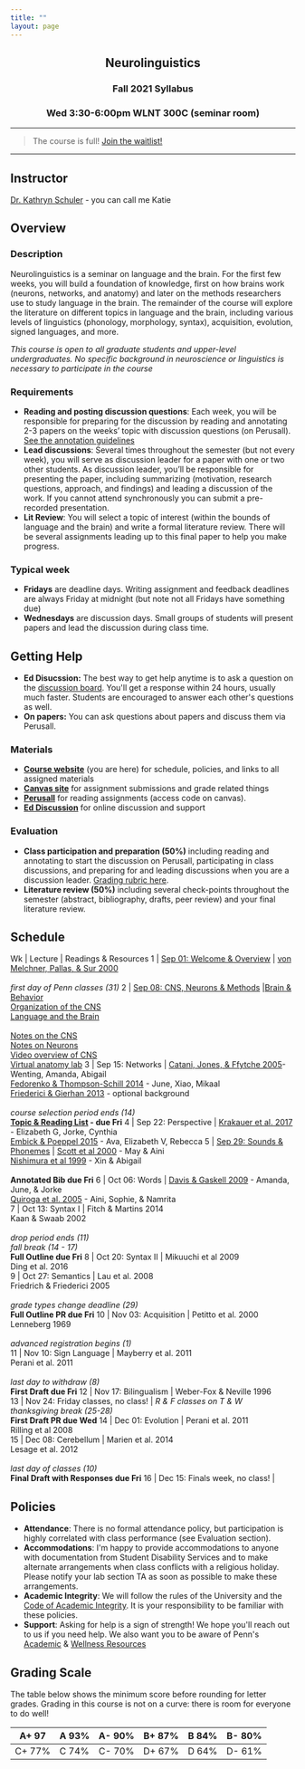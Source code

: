 ```yaml
---
title: ""
layout: page
---
```



<h2 align="center">Neurolinguistics</h2>
<h3 align="center">Fall 2021 Syllabus</h3>
<h3 align="center">Wed 3:30-6:00pm WLNT 300C (seminar room)</h3>

<hr>

> The course is full! [Join the waitlist!](https://forms.gle/qyiF72PnfSYwKxFn6)

<hr>

## Instructor
[Dr. Kathryn Schuler](mailto:kschuler@sas.upenn.edu) - you can call me Katie


## Overview

### Description

Neurolinguistics is a seminar on language and the brain. For the first few weeks, you will build a foundation of knowledge, first on how brains work (neurons, networks, and anatomy) and later on the methods researchers use to study language in the brain. The remainder of the course will explore the literature on different topics in language and the brain, including various levels of linguistics (phonology, morphology, syntax), acquisition, evolution, signed languages, and more.

*This course is open to all graduate students and upper-level undergraduates. No specific background in neuroscience or linguistics is necessary to participate in the course*

### Requirements

- **Reading and posting discussion questions**: Each week, you will be responsible for preparing for the discussion by reading and annotating 2-3 papers on the weeks’ topic with discussion questions (on Perusall). [See the annotation guidelines](https://public.3.basecamp.com/p/p7oojNVWQXJRH6BVe5bteXFX)
- **Lead discussions**: Several times throughout the semester (but not every week), you will serve as discussion leader for a paper with one or two other students. As discussion leader, you’ll be responsible for presenting the paper, including summarizing (motivation, research questions, approach, and findings) and leading a discussion of the work. If you cannot attend synchronously you can submit a pre-recorded presentation. 
- **Lit Review**: You will select a topic of interest (within the bounds of language and the brain) and write a formal literature review. There will be several assignments leading up to this final paper to help you make progress.

### Typical week

- **Fridays** are deadline days. Writing assignment and feedback deadlines are always Friday at midnight (but note not all Fridays have something due)
- **Wednesdays** are discussion days. Small groups of students will present papers and lead the discussion during class time. 

## Getting Help

- **Ed Disucssion:** The best way to get help anytime is to ask a question on the [discussion board](https://edstem.org/us/courses/13251/discussion/). You'll get a response within 24 hours, usually much faster. Students are encouraged to answer each other's questions as well. 
- **On papers:** You can ask questions about papers and discuss them via Perusall.

 
### Materials

- **[Course website](index.md)** (you are here) for schedule, policies, and links to all assigned materials
- **[Canvas site](https://canvas.upenn.edu/courses/1613834)** for assignment submissions and grade related things
- **[Perusall](https://app.perusall.com/courses/neurolinguistics/_/dashboard/assignments)** for reading assignments (access code on canvas). 
- **[Ed Discussion](https://edstem.org/us/courses/13251/discussion/)** for online discussion and support

### Evaluation 
- **Class participation and preparation (50%)**  including reading and annotating to start the discussion on Perusall, participating in class discussions, and preparing for and leading discussions when you are a discussion leader. [Grading rubric here](https://public.3.basecamp.com/p/uATqsDvYdptdvtFXC2jYFnQ6). 
- **Literature review (50%)**  including several check-points throughout the semester (abstract, bibliography, drafts, peer review) and your final literature review.


## Schedule

Wk  | Lecture | Readings & Resources 
1 | [Sep 01: Welcome & Overview](https://docs.google.com/presentation/d/1MdIJzTOnmsF_17hfeWEa6U9DnQIKKjLNQvgj1LNVKds/edit?usp=sharing) | [von Melchner, Pallas, & Sur 2000](https://app.perusall.com/courses/neurolinguistics/visual-behaviour-mediated-by-retinal-projections-directed-to-the-auditory-pathway?assignmentId=DqkwEG6qYaMETTj7x&part=1) <br><br> *first day of Penn classes (31)*
2 | [Sep 08: CNS, Neurons & Methods](https://docs.google.com/presentation/d/17GrmkDTSsWqrlA0FDVegGVAKuJ8I7KlmU8ALdKMAJDU/edit?usp=sharing) |[Brain & Behavior](https://app.perusall.com/courses/neurolinguistics/the-brain-and-behavior-787898030?assignmentId=nrsgpimBwd2cg8vhy&part=1)<br> [Organization of the CNS](https://app.perusall.com/courses/neurolinguistics/the-organization-of-the-central-nervous-system?assignmentId=EMm34PeuwrtyC3xqW&part=1) <br> [Language and the Brain](https://app.perusall.com/courses/neurolinguistics/ch-7-language-and-the-brain?assignmentId=AyYFRNmHBCQgKD9Am&part=1) <br><br> [Notes on the CNS](https://docs.google.com/document/d/1PRnxbS35voE_a0O-zt9b5AgpzA90kzHGQmPOjIeMIoo/edit) <br>[Notes on Neurons](https://docs.google.com/document/d/10m2TaXG4dH76JJWaoWzONSnLYD6Opt5RjLd1bbx04pE/edit?usp=sharing) <br>[Video overview of CNS](https://www.youtube.com/watch?v=xB7rXw_3gVY&t=34s&ab_channel=UBCMedicine-EducationalMedia)<br>[Virtual anatomy lab](https://www.neuroanatomy.ca/modules/Cortex/story_html5.html)
3 | Sep 15: Networks  | [Catani, Jones, & Ffytche 2005](https://app.perusall.com/courses/neurolinguistics/perisylvian-language-networks-of-the-human-brain?assignmentId=GfieQQsgP9XxWTqHF&part=1)- Wenting, Amanda, Abigail <br>  [Fedorenko & Thompson-Schill 2014](https://app.perusall.com/courses/neurolinguistics/reworking-the-language-network?assignmentId=oMzxC4nh4keESGYHH&part=1) - June, Xiao, Mikaal<br>[Friederici & Gierhan 2013](https://app.perusall.com/courses/neurolinguistics/the-language-network?assignmentId=pJQccMGrFcrMPkQfK&part=1) - optional background <br><br> *course selection period ends (14)* <br> **[Topic & Reading List](https://edstem.org/us/courses/13251/discussion/600473) - due Fri**
4 | Sep 22: Perspective |  [Krakauer et al. 2017](https://app.perusall.com/courses/neurolinguistics/neuroscience-needs-behavior-correcting-a-reductionist-bias?assignmentId=tL8GhmPExhQyAKoqX&part=1) - Elizabeth G, Jorke, Cynthia <br>  [Embick & Poeppel 2015](https://app.perusall.com/courses/neurolinguistics/defining-the-relation-between-linguistics-and-neuroscience?assignmentId=4PucwdQG8LkAFgNXL&part=1) - Ava, Elizabeth V, Rebecca
5 | [Sep 29: Sounds & Phonemes](https://docs.google.com/presentation/d/1LXDJIxXvxXS403BVxd2mgqwYYy2_56qTspLdpigqFTE/edit?usp=sharing) | [Scott et al 2000](https://app.perusall.com/courses/neurolinguistics/identification-of-a-pathway-for-intelligible-speech-in-the-left-temporal-lobe?assignmentId=RoProNWyjwiMRLtT2&part=1) - May & Aini <br>   [Nishimura et al 1999](https://app.perusall.com/courses/neurolinguistics/sign-language-heard-in-the-auditory-cortex?assignmentId=4cHsc5pPB8ZQDvysJ&part=1) - Xin & Abigail <br><br> **Annotated Bib due Fri**
6 | Oct 06: Words | [Davis & Gaskell 2009](https://app.perusall.com/courses/neurolinguistics/a-complementary-systems-account-of-word-learning-neural-and-behavioural-evidence?assignmentId=LvrfHtJMqkXywLGg7&part=1) - Amanda, June, & Jorke <br> [Quiroga et al. 2005](https://app.perusall.com/courses/neurolinguistics/invariant-visual-representation-by-single-neurons-in-the-human-brain?assignmentId=7yYfpdRtkS7bXYp36&part=1) - Aini, Sophie, & Namrita  
7 | Oct 13: Syntax I  | Fitch & Martins 2014 <br>  Kaan & Swaab 2002  <br><br> *drop period ends (11) <br> fall break (14 - 17)*<br> **Full Outline due Fri**
8 | Oct 20: Syntax II | Mikuuchi et al 2009 <br> Ding et al. 2016  
9 | Oct 27: Semantics |  Lau et al. 2008 <br>  Friedrich & Friederici 2005 <br><br> *grade types change deadline (29)*<br>**Full Outline PR due Fri**
10 | Nov 03: Acquisition  | Petitto et al. 2000 <br> Lenneberg 1969 <br><br> *advanced registration begins (1)* <br> 
11 |  Nov 10: Sign Language | Mayberry et al. 2011 <br> Perani et al. 2011 <br><br> *last day to withdraw (8)* <br> **First Draft due Fri**
12 | Nov 17: Bilingualism  | Weber-Fox & Neville 1996   
13 | Nov 24: Friday classes, no class!  |  *R & F classes on T & W <br> thanksgiving break (25-28)* <br> **First Draft PR due Wed**
14 | Dec 01: Evolution | Perani et al. 2011 <br> Rilling et al 2008  
15 | Dec 08: Cerebellum |  Marien et al. 2014 <br> Lesage et al. 2012 <br><br> *last day of classes (10)*<br> **Final Draft with Responses due Fri**
16 | Dec 15: Finals week, no class! | 


## Policies

- **Attendance**: There is no formal attendance policy, but participation is highly correlated with class performance (see Evaluation section). 
- **Accommodations**: I'm happy to provide accommodations to anyone with documentation from Student Disability Services and to make alternate arrangements when class conflicts with a religious holiday. Please notify your lab section TA as soon as possible to make these arrangements.
- **Academic Integrity**: We will follow the rules of the University and the [Code of Academic Integrity](https://catalog.upenn.edu/pennbook/code-of-academic-integrity/).  It is your responsibility to be familiar with these policies.
- **Support**: Asking for help is a sign of strength! We hope you'll reach out to us if you need help. We also want you to be aware of Penn's [Academic](https://www.college.upenn.edu/index.php/support) & [Wellness Resources](https://www.wellnessatpenn.com/)

## Grading Scale
The table below shows the minimum score before rounding for letter grades. Grading in this course is not on a curve: there is room for everyone to do well!

A+ 97 | A 93% | A- 90% | B+ 87% | B 84% | B- 80%
--- | --- | --- | --- | --- | ---
C+ 77% | C 74% | C- 70% | D+ 67% | D 64% | D- 61%


